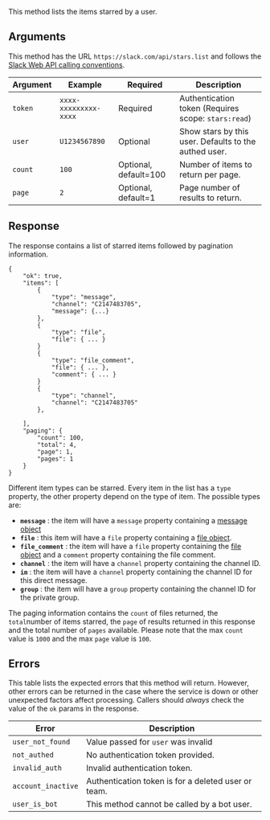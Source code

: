 This method lists the items starred by a user.

## Arguments

This method has the URL `https://slack.com/api/stars.list` and follows the [Slack Web API calling conventions](/web#basics).

| Argument | Example | Required | Description |
| --- | --- | --- | --- |
| `token` | `xxxx-xxxxxxxxx-xxxx` | Required | Authentication token (Requires scope: `stars:read`) |
| `user` | `U1234567890` | Optional | Show stars by this user. Defaults to the authed user. |
| `count` | `100` | Optional, default=100 | Number of items to return per page. |
| `page` | `2` | Optional, default=1 | Page number of results to return. |

## Response

The response contains a list of starred items followed by pagination information.

```
{
    "ok": true,
    "items": [
        {
            "type": "message",
            "channel": "C2147483705",
            "message": {...}
        },
        {
            "type": "file",
            "file": { ... }
        }
        {
            "type": "file_comment",
            "file": { ... },
            "comment": { ... }
        }
        {
            "type": "channel",
            "channel": "C2147483705"
        },

    ],
    "paging": {
        "count": 100,
        "total": 4,
        "page": 1,
        "pages": 1
    }
}
```

Different item types can be starred. Every item in the list has a `type` property, the other property depend on the type of item. The possible types are:

- **`message`** : the item will have a `message` property containing a [message object](/docs/messages)
- **`file`** : this item will have a `file` property containing a [file object](/types/file).
- **`file_comment`** : the item will have a `file` property containing the [file object](/types/file) and a `comment` property containing the file comment.
- **`channel`** : the item will have a `channel` property containing the channel ID.
- **`im`** : the item will have a `channel` property containing the channel ID for this direct message.
- **`group`** : the item will have a `group` property containing the channel ID for the private group.

The paging information contains the `count` of files returned, the `total`number of items starred, the `page` of results returned in this response and the total number of `pages` available. Please note that the max `count` value is `1000` and the max `page` value is `100`.

## Errors

This table lists the expected errors that this method will return. However, other errors can be returned in the case where the service is down or other unexpected factors affect processing. Callers should _always_ check the value of the `ok` params in the response.

| Error | Description |
| --- | --- |
| `user_not_found` | Value passed for `user` was invalid |
| `not_authed` | No authentication token provided. |
| `invalid_auth` | Invalid authentication token. |
| `account_inactive` | Authentication token is for a deleted user or team. |
| `user_is_bot` | This method cannot be called by a bot user. |

